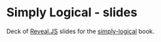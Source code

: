 # Simply Logical - slides #
Deck of [Reveal.JS](https://github.com/hakimel/reveal.js) slides for the [simply-logical](https://github.com/flach/simply-logical) book.
